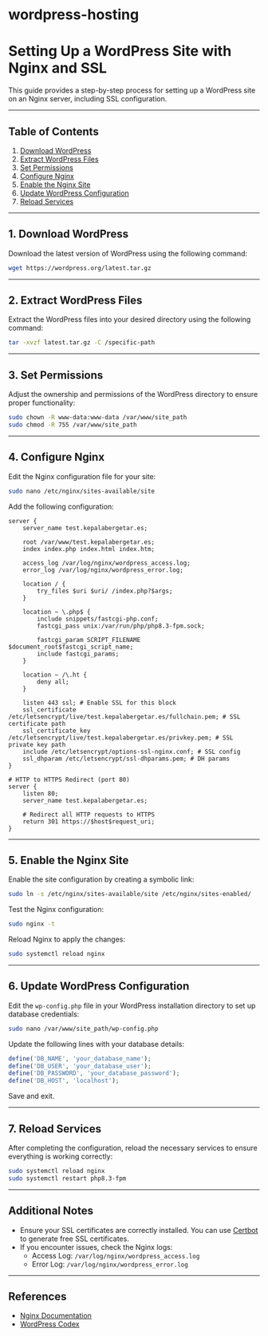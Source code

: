# wordpress-hosting

# Setting Up a WordPress Site with Nginx and SSL

This guide provides a step-by-step process for setting up a WordPress site on an Nginx server, including SSL configuration.

---

## Table of Contents

1. [Download WordPress](#download-wordpress)
2. [Extract WordPress Files](#extract-wordpress-files)
3. [Set Permissions](#set-permissions)
4. [Configure Nginx](#configure-nginx)
5. [Enable the Nginx Site](#enable-the-nginx-site)
6. [Update WordPress Configuration](#update-wordpress-configuration)
7. [Reload Services](#reload-services)

---

## 1. Download WordPress

Download the latest version of WordPress using the following command:

```bash
wget https://wordpress.org/latest.tar.gz
```

---

## 2. Extract WordPress Files

Extract the WordPress files into your desired directory using the following command:

```bash
tar -xvzf latest.tar.gz -C /specific-path
```

---

## 3. Set Permissions

Adjust the ownership and permissions of the WordPress directory to ensure proper functionality:

```bash
sudo chown -R www-data:www-data /var/www/site_path
sudo chmod -R 755 /var/www/site_path
```

---

## 4. Configure Nginx

Edit the Nginx configuration file for your site:

```bash
sudo nano /etc/nginx/sites-available/site
```

Add the following configuration:

```nginx
server {
    server_name test.kepalabergetar.es;

    root /var/www/test.kepalabergetar.es;
    index index.php index.html index.htm;

    access_log /var/log/nginx/wordpress_access.log;
    error_log /var/log/nginx/wordpress_error.log;

    location / {
        try_files $uri $uri/ /index.php?$args;
    }

    location ~ \.php$ {
        include snippets/fastcgi-php.conf;
        fastcgi_pass unix:/var/run/php/php8.3-fpm.sock;

        fastcgi_param SCRIPT_FILENAME $document_root$fastcgi_script_name;
        include fastcgi_params;
    }

    location ~ /\.ht {
        deny all;
    }

    listen 443 ssl; # Enable SSL for this block
    ssl_certificate /etc/letsencrypt/live/test.kepalabergetar.es/fullchain.pem; # SSL certificate path
    ssl_certificate_key /etc/letsencrypt/live/test.kepalabergetar.es/privkey.pem; # SSL private key path
    include /etc/letsencrypt/options-ssl-nginx.conf; # SSL config
    ssl_dhparam /etc/letsencrypt/ssl-dhparams.pem; # DH params
}

# HTTP to HTTPS Redirect (port 80)
server {
    listen 80;
    server_name test.kepalabergetar.es;

    # Redirect all HTTP requests to HTTPS
    return 301 https://$host$request_uri;
}
```

---

## 5. Enable the Nginx Site

Enable the site configuration by creating a symbolic link:

```bash
sudo ln -s /etc/nginx/sites-available/site /etc/nginx/sites-enabled/
```

Test the Nginx configuration:

```bash
sudo nginx -t
```

Reload Nginx to apply the changes:

```bash
sudo systemctl reload nginx
```

---

## 6. Update WordPress Configuration

Edit the `wp-config.php` file in your WordPress installation directory to set up database credentials:

```bash
sudo nano /var/www/site_path/wp-config.php
```

Update the following lines with your database details:

```php
define('DB_NAME', 'your_database_name');
define('DB_USER', 'your_database_user');
define('DB_PASSWORD', 'your_database_password');
define('DB_HOST', 'localhost');
```

Save and exit.

---

## 7. Reload Services

After completing the configuration, reload the necessary services to ensure everything is working correctly:

```bash
sudo systemctl reload nginx
sudo systemctl restart php8.3-fpm
```

---

## Additional Notes

- Ensure your SSL certificates are correctly installed. You can use [Certbot](https://certbot.eff.org/) to generate free SSL certificates.
- If you encounter issues, check the Nginx logs:
  - Access Log: `/var/log/nginx/wordpress_access.log`
  - Error Log: `/var/log/nginx/wordpress_error.log`

---

## References

- [Nginx Documentation](https://nginx.org/en/docs/)
- [WordPress Codex](https://codex.wordpress.org/)
